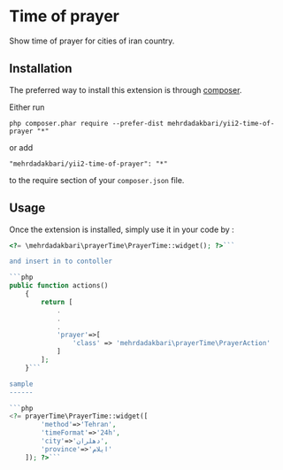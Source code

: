 Time of prayer
==============
Show time of prayer for cities of iran country.

Installation
------------

The preferred way to install this extension is through [composer](http://getcomposer.org/download/).

Either run

```
php composer.phar require --prefer-dist mehrdadakbari/yii2-time-of-prayer "*"
```

or add

```
"mehrdadakbari/yii2-time-of-prayer": "*"
```

to the require section of your `composer.json` file.


Usage
-----

Once the extension is installed, simply use it in your code by  :

```php
<?= \mehrdadakbari\prayerTime\PrayerTime::widget(); ?>```

and insert in to contoller

```php
public function actions()
    {
        return [
            .
            .
            .
            'prayer'=>[
                'class' => 'mehrdadakbari\prayerTime\PrayerAction'
            ]
        ];
    }```

sample
------

```php
<?= prayerTime\PrayerTime::widget([
        'method'=>'Tehran',
        'timeFormat'=>'24h',
        'city'=>'دهلران',
        'province'=>'ايلام'
    ]); ?>```
